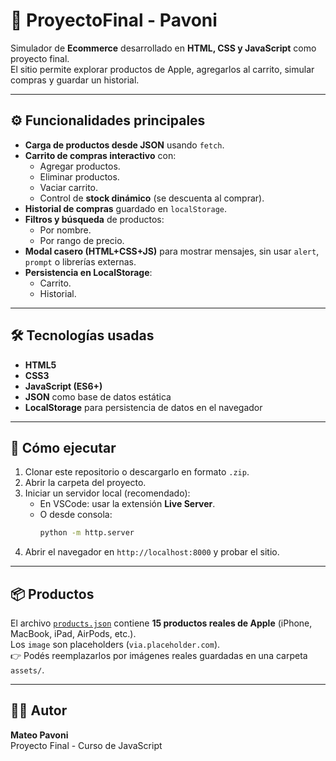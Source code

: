 # 🛒 ProyectoFinal - Pavoni

Simulador de **Ecommerce** desarrollado en **HTML, CSS y JavaScript** como proyecto final.  
El sitio permite explorar productos de Apple, agregarlos al carrito, simular compras y guardar un historial.  

---

## ⚙️ Funcionalidades principales
- **Carga de productos desde JSON** usando `fetch`.
- **Carrito de compras interactivo** con:
  - Agregar productos.
  - Eliminar productos.
  - Vaciar carrito.
  - Control de **stock dinámico** (se descuenta al comprar).
- **Historial de compras** guardado en `localStorage`.
- **Filtros y búsqueda** de productos:
  - Por nombre.
  - Por rango de precio.
- **Modal casero (HTML+CSS+JS)** para mostrar mensajes, sin usar `alert`, `prompt` o librerías externas.
- **Persistencia en LocalStorage**:
  - Carrito.
  - Historial.

---

## 🛠️ Tecnologías usadas
- **HTML5**
- **CSS3**
- **JavaScript (ES6+)**
- **JSON** como base de datos estática
- **LocalStorage** para persistencia de datos en el navegador

---

## 🚀 Cómo ejecutar
1. Clonar este repositorio o descargarlo en formato `.zip`.
2. Abrir la carpeta del proyecto.
3. Iniciar un servidor local (recomendado):
   - En VSCode: usar la extensión **Live Server**.
   - O desde consola:
     ```bash
     python -m http.server
     ```
4. Abrir el navegador en `http://localhost:8000` y probar el sitio.
   
---

## 📦 Productos
El archivo [`products.json`](products.json) contiene **15 productos reales de Apple** (iPhone, MacBook, iPad, AirPods, etc.).  
Los `image` son placeholders (`via.placeholder.com`).  
👉 Podés reemplazarlos por imágenes reales guardadas en una carpeta `assets/`.

---

## 👨‍💻 Autor
**Mateo Pavoni**  
Proyecto Final - Curso de JavaScript
